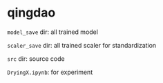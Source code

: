 # qingdao

`model_save` dir: all trained model

`scaler_save` dir: all trained scaler for standardization

`src` dir: source code

`DryingX.ipynb`: for experiment
